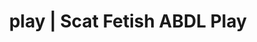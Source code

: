 ---
categories:
- POV Erotica
- Fantasy Kink
- Erotic Audiobooks
- Tattooed Beauties
- Gothic Erotica
image: /assets/images/1747714157806.jpg
layout: post
schema:
  description: Premium adult content featuring Scat Fetish, ABDL Play. High-quality
    visuals with sensual themes.
  keywords:
  - Roleplay Fantasies
  - Real Couples
  - Virtual Sex
  - ABDL Play
  - Vintage Boudoir
  - Scat Fetish
  - Queer Kinks
  name: 1747714157806 | Scat Fetish ABDL Play
  type: VisualArtwork
seo:
  description: Featured content with high-quality Scat Fetish, ABDL Play. HD images
    available.
  keywords: Scat Fetish, ABDL Play
  og_image: /assets/images/1747714157806.jpg
  schema_type: VisualArtwork
tags:
- '#play'
- Scat Fetish
- ABDL Play
title: play | Scat Fetish ABDL Play
---